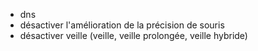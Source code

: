 - dns
- désactiver l'amélioration de la précision de souris
- désactiver veille (veille, veille prolongée, veille hybride)

